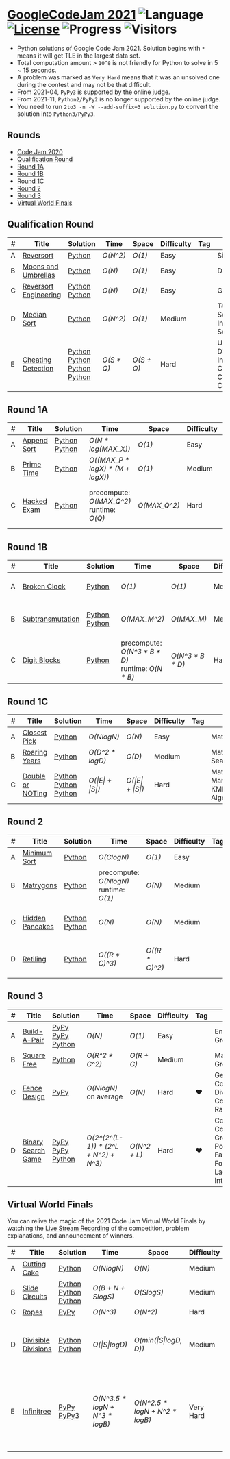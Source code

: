 # [GoogleCodeJam 2021](https://codingcompetitions.withgoogle.com/codejam/archive/2021) ![Language](https://img.shields.io/badge/language-Python-orange.svg) [![License](https://img.shields.io/badge/license-MIT-blue.svg)](./LICENSE) ![Progress](https://img.shields.io/badge/progress-27%20%2F%2027-ff69b4.svg) ![Visitors](https://visitor-badge.laobi.icu/badge?page_id=kamyu104.googlecodejam.2021)

* Python solutions of Google Code Jam 2021. Solution begins with `*` means it will get TLE in the largest data set.
* Total computation amount > `10^8` is not friendly for Python to solve in 5 ~ 15 seconds.
* A problem was marked as `Very Hard` means that it was an unsolved one during the contest and may not be that difficult.
* From 2021-04, `PyPy3` is supported by the online judge. 
* From 2021-11, `Python2/PyPy2` is no longer supported by the online judge.
* You need to run `2to3 -n -W --add-suffix=3 solution.py` to convert the solution into `Python3/PyPy3`.

## Rounds

* [Code Jam 2020](https://github.com/kamyu104/GoogleCodeJam-2020)
* [Qualification Round](https://github.com/kamyu104/GoogleCodeJam-2021#qualification-round)
* [Round 1A](https://github.com/kamyu104/GoogleCodeJam-2021#round-1a)
* [Round 1B](https://github.com/kamyu104/GoogleCodeJam-2021#round-1b)
* [Round 1C](https://github.com/kamyu104/GoogleCodeJam-2021#round-1c)
* [Round 2](https://github.com/kamyu104/GoogleCodeJam-2021#round-2)
* [Round 3](https://github.com/kamyu104/GoogleCodeJam-2021#round-3)
* [Virtual World Finals](https://github.com/kamyu104/GoogleCodeJam-2021#virtual-world-finals)

## Qualification Round
| # | Title | Solution | Time | Space | Difficulty | Tag | Note |
|---| ----- | -------- | ---- | ----- | ---------- | --- | ---- |
|A| [Reversort](https://codingcompetitions.withgoogle.com/codejam/round/000000000043580a/00000000006d0a5c)| [Python](./Qualification%20Round/reversort.py)| _O(N^2)_ | _O(1)_ | Easy | | Simulation |
|B| [Moons and Umbrellas](https://codingcompetitions.withgoogle.com/codejam/round/000000000043580a/00000000006d1145)| [Python](./Qualification%20Round/moons_and_umbrellas.py)| _O(N)_ | _O(1)_ | Easy | | DP |
|C| [Reversort Engineering](https://codingcompetitions.withgoogle.com/codejam/round/000000000043580a/00000000006d12d7)| [Python](./Qualification%20Round/reversort_engineering.py) [Python](./Qualification%20Round/reversort_engineering2.py)| _O(N)_ | _O(1)_ | Easy | | Greedy |
|D| [Median Sort](https://codingcompetitions.withgoogle.com/codejam/round/000000000043580a/00000000006d1284)| [Python](./Qualification%20Round/median_sort.py) |  _O(N^2)_ | _O(1)_ | Medium | | Ternary Search, Insertion Sort |
|E| [Cheating Detection](https://codingcompetitions.withgoogle.com/codejam/round/000000000043580a/00000000006d1155)| [Python](./Qualification%20Round/cheating_detection.py) [Python](./Qualification%20Round/cheating_detection2.py) [Python](./Qualification%20Round/cheating_detection3.py) [Python](./Qualification%20Round/cheating_detection4.py) |  _O(S * Q)_ | _O(S + Q)_ | Hard | | Uniform Distribution, Inversions Counting, Correlation Coefficient |

## Round 1A
| # | Title | Solution | Time | Space | Difficulty | Tag | Note |
|---| ----- | -------- | ---- | ----- | ---------- | --- | ---- |
|A| [Append Sort](https://codingcompetitions.withgoogle.com/codejam/round/000000000043585d/00000000007549e5)| [Python](./Round%201A/append_sort.py) [Python](./Round%201A/append_sort2.py) | _O(N * log(MAX_X))_ | _O(1)_ | Easy | | Greedy |
|B| [Prime Time](https://codingcompetitions.withgoogle.com/codejam/round/000000000043585d/00000000007543d8)| [Python](./Round%201A/prime_time.py)| _O((MAX_P * logX) * (M + logX))_ | _O(1)_ | Medium | | Math, Prime Factorization, Pruning |
|C| [Hacked Exam](https://codingcompetitions.withgoogle.com/codejam/round/000000000043585d/0000000000754750)| [Python](./Round%201A/hacked_exam.py) | precompute: _O(MAX_Q^2)_<br>runtime: _O(Q)_ | _O(MAX_Q^2)_ | Hard | | Binomial Coefficients, DP, Math, Expected Value |

## Round 1B
| # | Title | Solution | Time | Space | Difficulty | Tag | Note |
|---| ----- | -------- | ---- | ----- | ---------- | --- | ---- |
|A| [Broken Clock](https://codingcompetitions.withgoogle.com/codejam/round/0000000000435baf/00000000007ae694)| [Python](./Round%201B/broken_clock.py) | _O(1)_ | _O(1)_ | Medium | | Math, Linear Congruence |
|B| [Subtransmutation](https://codingcompetitions.withgoogle.com/codejam/round/0000000000435baf/00000000007ae4aa)| [Python](./Round%201B/subtransmutation.py) [Python](./Round%201B/subtransmutation2.py) | _O(MAX_M^2)_ | _O(MAX_M)_ | Medium | | Math, Bézout's Identity, Greedy |
|C| [Digit Blocks](https://codingcompetitions.withgoogle.com/codejam/round/0000000000435baf/00000000007ae37b)| [Python](./Round%201B/digit_blocks.py) | precompute: _O(N^3 * B * D)_<br>runtime: _O(N * B)_ | _O(N^3 * B * D)_ | Hard | | DP, Math, Expected Value |

## Round 1C
| # | Title | Solution | Time | Space | Difficulty | Tag | Note |
|---| ----- | -------- | ---- | ----- | ---------- | --- | ---- |
|A| [Closest Pick](https://codingcompetitions.withgoogle.com/codejam/round/00000000004362d7/00000000007c0f00)| [Python](./Round%201C/closest_pick.py) | _O(NlogN)_ | _O(N)_ | Easy | | Math, Sort |
|B| [Roaring Years](https://codingcompetitions.withgoogle.com/codejam/round/00000000004362d7/00000000007c0f01)| [Python](./Round%201C/roaring_years.py) | _O(D^2 * logD)_ | _O(D)_ | Medium | | Math, Binary Search |
|C| [Double or NOTing](https://codingcompetitions.withgoogle.com/codejam/round/00000000004362d7/00000000007c1139)| [Python](./Round%201C/double_or_noting.py) [Python](./Round%201C/double_or_noting2.py) [Python](./Round%201C/double_or_noting3.py) | _O(\|E\| + \|S\|)_ | _O(\|E\| + \|S\|)_ | Hard | | Math, Bit Manipulation, KMP Algorithm |

## Round 2
| # | Title | Solution | Time | Space | Difficulty | Tag | Note |
|---| ----- | -------- | ---- | ----- | ---------- | --- | ---- |
|A| [Minimum Sort](https://codingcompetitions.withgoogle.com/codejam/round/0000000000435915/00000000007dc51c)| [Python](./Round%202/minimum_sort.py) | _O(ClogN)_ | _O(1)_ | Easy | | Selection Sort |
|B| [Matrygons](https://codingcompetitions.withgoogle.com/codejam/round/0000000000435915/00000000007dbf06)| [Python](./Round%202/matrygons.py) | precompute: _O(NlogN)_<br>runtime: _O(1)_ | _O(N)_ | Medium | | Precompute, DP |
|C| [Hidden Pancakes](https://codingcompetitions.withgoogle.com/codejam/round/0000000000435915/00000000007dc20c)| [Python](./Round%202/hidden_pancakes.py) [Python](./Round%202/hidden_pancakes2.py) | _O(N)_ | _O(N)_ | Medium | | Math, Binomial Coefficients, DP |
|D| [Retiling](https://codingcompetitions.withgoogle.com/codejam/round/0000000000435915/00000000007dc2de)| [Python](./Round%202/retiling.py) | _O((R * C)^3)_ | _O((R * C)^2)_ | Hard | | Hungarian Weighted Bipartite Matching |

## Round 3
| # | Title | Solution | Time | Space | Difficulty | Tag | Note |
|---| ----- | -------- | ---- | ----- | ---------- | --- | ---- |
|A| [Build-A-Pair](https://codingcompetitions.withgoogle.com/codejam/round/0000000000436142/0000000000813aa8)| [PyPy](./Round%203/build_a_pair.py) [PyPy](./Round%203/build_a_pair2.py) [Python](./Round%203/build_a_pair3.py)  | _O(N)_ | _O(1)_ | Easy | | Enumeration, Greedy |
|B| [Square Free](https://codingcompetitions.withgoogle.com/codejam/round/0000000000436142/0000000000813e1a)| [Python](./Round%203/square_free.py) | _O(R^2 * C^2)_ | _O(R + C)_ | Medium | | Max Flow, Greedy |
|C| [Fence Design](https://codingcompetitions.withgoogle.com/codejam/round/0000000000436142/0000000000813bc7)| [PyPy](./Round%203/fence_design.py) | _O(NlogN)_ on average | _O(N)_ | Hard | ❤️ | Geometry, Convex Hull, Divide and Conquer, Random |
|D| [Binary Search Game](https://codingcompetitions.withgoogle.com/codejam/round/0000000000436142/0000000000813e1b)| [PyPy](./Round%203/binary_search_game.py) [PyPy](./Round%203/binary_search_game2.py) [Python](./Round%203/binary_search_game3.py) | _O(2^(2^(L-1)) * (2^L + N^2) + N^3)_ | _O(N^2 + L)_ | Hard | ❤️ | Combinatorics, Counting, DP, Greedy, Polynomial, Faulhaber's Formula, Lagrange Interpolation |

## Virtual World Finals
You can relive the magic of the 2021 Code Jam Virtual World Finals by watching the [Live Stream Recording](https://codingcompetitionsonair.withgoogle.com/events/cj-2021/watch?talk=cj-2021-livestream) of the competition, problem explanations, and announcement of winners.

| # | Title | Solution | Time | Space | Difficulty | Tag | Note |
|---| ----- | -------- | ---- | ----- | ---------- | --- | ---- |
|A| [Cutting Cake](https://codingcompetitions.withgoogle.com/codejam/round/0000000000436329/000000000084fba1)| [Python](./Virtual%20World%20Finals/cutting_cake.py) | _O(NlogN)_ | _O(N)_ | Medium || Math, Line Sweep
|B| [Slide Circuits](https://codingcompetitions.withgoogle.com/codejam/round/0000000000436329/000000000084f7b2)| [Python](./Virtual%20World%20Finals/slide_circuits.py) [Python](./Virtual%20World%20Finals/slide_circuits2.py) [Python](./Virtual%20World%20Finals/slide_circuits3.py) | _O(B + N + SlogS)_ | _O(SlogS)_ | Medium || Graph, Hash, Prefix Sum
|C| [Ropes](https://codingcompetitions.withgoogle.com/codejam/round/0000000000436329/000000000084fad0)| [PyPy](./Virtual%20World%20Finals/ropes.py) | _O(N^3)_ | _O(N^2)_ | Hard | ❤️ | Greedy
|D| [Divisible Divisions](https://codingcompetitions.withgoogle.com/codejam/round/0000000000436329/000000000084fb3a)| [Python](./Virtual%20World%20Finals/divisible_divisions.py) [Python](./Virtual%20World%20Finals/divisible_divisions2.py) | _O(\|S\|logD)_ | _O(min(\|S\|logD, D))_ | Medium || Math, Linear Congruence, Chinese Remainder Theorem, DP, Prefix Sum
|E| [Infinitree](https://codingcompetitions.withgoogle.com/codejam/round/0000000000436329/000000000084fc01)| [PyPy](./Virtual%20World%20Finals/infinitree_concise.py) [PyPy3](./Virtual%20World%20Finals/infinitree_concise.pypy3.py) | _O(N^3.5 * logN + N^3 * logB)_ | _O(N^2.5 * logN + N^2 * logB)_ | Very Hard | ❤️ | Graph, Binary Tree, Matrix Exponentiation, Matrix Power Series, Prefix Sum, Binary Search, LCA, Tarjan's Algorithm
